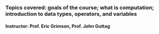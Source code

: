 ### Topics covered: goals of the course; what is computation; introduction to data types, operators, and variables

#### Instructor: Prof. Eric Grimson, Prof. John Guttag
